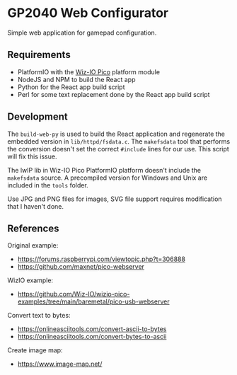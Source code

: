 # GP2040 Web Configurator

Simple web application for gamepad configuration.

## Requirements

* PlatformIO with the [Wiz-IO Pico](https://github.com/Wiz-IO/wizio-pico) platform module
* NodeJS and NPM to build the React app
* Python for the React app build script
* Perl for some text replacement done by the React app build script

## Development

The `build-web-py` is used to build the React application and regenerate the embedded version in `lib/httpd/fsdata.c`. The `makefsdata` tool that performs the conversion doesn't set the correct `#include` lines for our use. This script will fix this issue.

The lwIP lib in Wiz-IO Pico PlatformIO platform doesn't include the `makefsdata` source. A precompiled version for Windows and Unix are included in the `tools` folder.

Use JPG and PNG files for images, SVG file support requires modification that I haven't done.

## References

Original example:

* <https://forums.raspberrypi.com/viewtopic.php?t=306888>
* <https://github.com/maxnet/pico-webserver>

WizIO example:

* <https://github.com/Wiz-IO/wizio-pico-examples/tree/main/baremetal/pico-usb-webserver>

Convert text to bytes:

* <https://onlineasciitools.com/convert-ascii-to-bytes>
* <https://onlineasciitools.com/convert-bytes-to-ascii>

Create image map:

* <https://www.image-map.net/>
